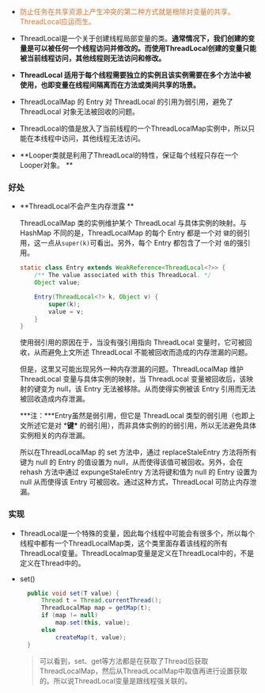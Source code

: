 - <p style="color:#CC7833">防止任务在共享资源上产生冲突的第二种方式就是根除对变量的共享。ThreadLocal应运而生。</p>

- ThreadLocal是一个关于创建线程局部变量的类。**通常情况下，我们创建的变量是可以被任何一个线程访问并修改的。而使用ThreadLocal创建的变量只能被当前线程访问，其他线程则无法访问和修改。**

- **ThreadLocal 适用于每个线程需要独立的实例且该实例需要在多个方法中被使用，也即变量在线程间隔离而在方法或类间共享的场景。** 

- ThreadLocalMap 的 Entry 对 ThreadLocal 的引用为弱引用，避免了 ThreadLocal 对象无法被回收的问题。

- ThreadLocal的值是放入了当前线程的一个ThreadLocalMap实例中，所以只能在本线程中访问，其他线程无法访问。 

-  **Looper类就是利用了ThreadLocal的特性，保证每个线程只存在一个Looper对象。 **

### 好处

- **ThreadLocal不会产生内存泄露 **

   ThreadLocalMap  类的实例维护某个 ThreadLocal 与具体实例的映射。与 HashMap 不同的是，ThreadLocalMap 的每个 Entry 都是一个对 `键`的弱引用，这一点从`super(k)`可看出。另外，每个 Entry 都包含了一个对 `值`的强引用。

  ```java
  static class Entry extends WeakReference<ThreadLocal<?>> {
      /** The value associated with this ThreadLocal. */
      Object value;
  
      Entry(ThreadLocal<?> k, Object v) {
          super(k);
          value = v;
      }
  }
  ```

  使用弱引用的原因在于，当没有强引用指向 ThreadLocal 变量时，它可被回收，从而避免上文所述 ThreadLocal 不能被回收而造成的内存泄漏的问题。

  但是，这里又可能出现另外一种内存泄漏的问题。ThreadLocalMap 维护 ThreadLocal 变量与具体实例的映射，当 ThreadLocal 变量被回收后，该映射的键变为 null，该 Entry 无法被移除。从而使得实例被该 Entry 引用而无法被回收造成内存泄漏。

  ***注：\***Entry虽然是弱引用，但它是 ThreadLocal 类型的弱引用（也即上文所述它是对 ***键\*** 的弱引用），而非具体实例的的弱引用，所以无法避免具体实例相关的内存泄漏。

   所以在ThreadLocalMap 的 set 方法中，通过 replaceStaleEntry 方法将所有键为 null 的 Entry 的值设置为 null，从而使得该值可被回收。另外，会在 rehash 方法中通过 expungeStaleEntry 方法将键和值为 null 的 Entry 设置为 null 从而使得该 Entry 可被回收。通过这种方式，ThreadLocal 可防止内存泄漏。 


### 实现

- ThreadLocal是一个特殊的变量，因此每个线程中可能会有很多个，所以每个线程中都有一个ThreadLocalMap类，这个类里面存着该线程的所有ThreadLocal变量。ThreadLocalmap变量是定义在ThreadLocal中的，不是定义在Thread中的。

- set()

  ```java
    public void set(T value) {
        Thread t = Thread.currentThread();
        ThreadLocalMap map = getMap(t);
        if (map != null)
            map.set(this, value);
        else
            createMap(t, value);
    }
  ```

  > 可以看到，set、get等方法都是在获取了Thread后获取ThreadLocalMap，然后从ThreadLocalMap中取值再进行设置获取的。所以说ThreadLocal变量是跟线程强关联的。